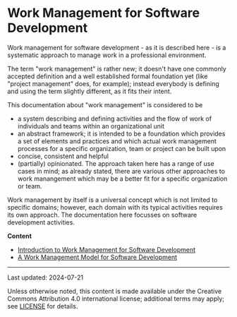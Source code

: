 # Work Management for Software Development

Work management for software development - as it is described here - is a systematic approach
to manage work in a professional environment.

The term "work management" is rather new; it doesn't have one commonly accepted definition
and a well established formal foundation yet (like "project management" does, for example);
instead everybody is defining and using the term slightly different, as it fits their intent.

This documentation about "work management" is considered to be

- a system describing and defining activities and the flow of work of individuals and teams
  within an organizational unit
- an abstract framework; it is intended to be a foundation which provides a set of
  elements and practices and which actual work management processes for a specific
  organization, team or project can be built upon
- concise, consistent and helpful
- (partially) opinionated. The approach taken here has a range of use cases in mind;
  as already stated, there are various other approaches to work manangement which may be
  a better fit for a specific organization or team.

Work management by itself is a universal concept which is not limited to specific domains;
however, each domain with its typical activities requires its own approach.
The documentation here focusses on software development activities.

**Content**

* [Introduction to Work Management for Software Development](./intro.md)
* [A Work Management Model for Software Development](./work-management-model.md)





----

Last updated: 2024-07-21

Unless otherwise noted, this content is made available under the Creative Commons Attribution 4.0 international license;
additional terms may apply; see [LICENSE](../LICENSE) for details.
